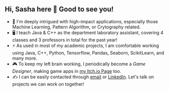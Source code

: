 ## Hi, Sasha here 👋 Good to see you! 

<!--
**fatdumplingg/fatdumplingg** is a ✨ _special_ ✨ repository because its `README.md` (this file) appears on your GitHub profile.

Here are some ideas to get you started:

- 🔭 I’m currently working on ...
- 🌱 I’m currently learning ...
- 👯 I’m looking to collaborate on ...
- 🤔 I’m looking for help with ...
- 💬 Ask me about ...
- 📫 How to reach me: ...
- 😄 Pronouns: ...
- ⚡ Fun fact: ...
-->

- 🏫 I'm deeply intrigued with high-impact applications, especially those Machine Learning, Pattern Algorithm, or Crytography related. 
- 🖥️ I teach Java & C++ as the department laboratory assistant, covering 4 classes and 3 professors in total for the past year!
- ⚡ As used in most of my academic projects, I am comfortable working using Java, C++, Python, Tensorflow, Pandas, Seaborn, ScikitLearn, and many more. 
- 🎮 To keep my left brain working, I periodically become a *Game Designer*, making game apps in [my Itch.io Page](https://littleshumai.itch.io/) too.
- ✍️ I can be easily contacted through [email](sashannbl@gmail.com) or [LinkedIn](www.linkedin.com/in/sashannbl). Let's talk on projects we can work on together!

